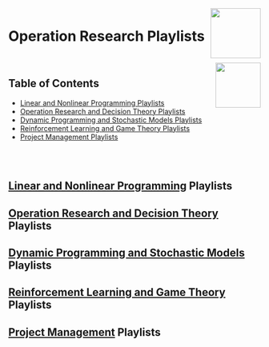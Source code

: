 <img align="right" width="100" src="https://github.com/cs-MohamedAyman/YouTube-Playlists/blob/master/organizations-logos/youtube.jpg">

# Operation Research Playlists

<br>
<img align="right" width="90" height="90" src="https://github.com/cs-MohamedAyman/cs-MohamedAyman/blob/main/repos-logos/agenda.jpg">

## Table of Contents
  * [Linear and Nonlinear Programming Playlists](#Linear-and-Nonlinear-Programming-Playlists)
  * [Operation Research and Decision Theory Playlists](#Operation-Research-and-Decision-Theory-Playlists)
  * [Dynamic Programming and Stochastic Models Playlists](#Dynamic-Programming-and-Stochastic-Models-Playlists)
  * [Reinforcement Learning and Game Theory Playlists](#Reinforcement-Learning-and-Game-Theory-Playlists)
  * [Project Management Playlists](#Project-Management-Playlists)

<br><br>

## [Linear and Nonlinear Programming]() Playlists
## [Operation Research and Decision Theory]() Playlists
## [Dynamic Programming and Stochastic Models]() Playlists
## [Reinforcement Learning and Game Theory]() Playlists
## [Project Management]() Playlists
